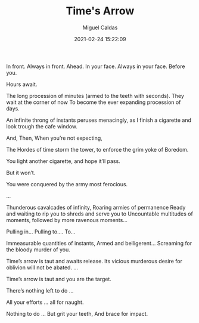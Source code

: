 ﻿---
layout: source/_posts
title: Time's Arrow
author: Miguel Caldas
date: 2021-02-24 15:22:09
--- 

In front.
Always in front. Ahead.
In your face.
Always in your face. Before you.

Hours await.

The long procession of minutes (armed to the teeth with seconds).
They wait at the corner of now
To become the ever expanding procession of days.

An infinite throng of instants peruses menacingly,
as I finish a cigarette and look trough the cafe window.

And,
Then,
When you’re not expecting,

The Hordes of time storm the tower, to enforce the grim yoke of Boredom.


You light another cigarette, and hope it’ll pass.

But it won’t.

You were conquered by the army most ferocious.

…

Thunderous cavalcades of infinity,
Roaring armies of permanence
Ready and waiting to rip you to shreds and serve you to
Uncountable multitudes of moments,
followed by more ravenous moments…

Pulling in…
Pulling to….
To…

Immeasurable quantities of instants,
Armed and belligerent...
Screaming for the bloody murder of you.


Time’s arrow is taut and awaits release.
Its vicious murderous desire for oblivion will not be abated.
…

Time’s arrow is taut and you are the target.

There’s nothing left to do …

All your efforts … all for naught.

Nothing to do …
But grit your teeth,
And brace for impact.
